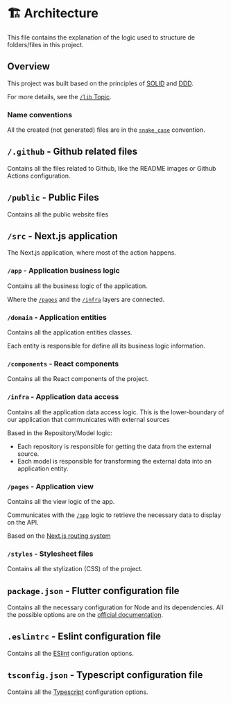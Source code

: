 # :building_construction: Architecture

This file contains the explanation of the logic used to structure de folders/files in this project.

## Overview

This project was built based on the principles of [SOLID](https://en.wikipedia.org/wiki/SOLID) and [DDD](https://en.wikipedia.org/wiki/Domain-driven_design).

For more details, see the [`/lib` Topic](#lib---flutter-application).

### Name conventions

All the created (not generated) files are in the [`snake_case`](https://en.wikipedia.org/wiki/Snake_case) convention.

## `/.github` - Github related files

Contains all the files related to Github, like the README images or Github Actions configuration.

## `/public` - Public Files

Contains all the public website files

## `/src` - Next.js application

The Next.js application, where most of the action happens.

### `/app` - Application business logic

Contains all the business logic of the application.

Where the [`/pages`](#pages---application-view) and the [`/infra`](#infra---application-data-access) layers are connected.

### `/domain` - Application entities

Contains all the application entities classes.

Each entity is responsible for define all its business logic information.

### `/components` - React components

Contains all the React components of the project.

### `/infra` - Application data access

Contains all the application data access logic. This is the lower-boundary of our application that communicates with external sources

Based in the Repository/Model logic:

- Each repository is responsible for getting the data from the external source.
- Each model is responsible for transforming the external data into an application entity.

### `/pages` - Application view

Contains all the view logic of the app.

Communicates with the [`/app`](#app---application-business-logic) logic to retrieve the necessary data to display on the API.

Based on the [Next.js routing system](https://nextjs.org/docs/routing/introduction)

### `/styles` - Stylesheet files

Contains all the stylization (CSS) of the project.

## `package.json` - Flutter configuration file

Contains all the necessary configuration for Node and its dependencies. All the possible options are on the [official documentation](https://nodejs.dev/learn/the-package-json-guide).

## `.eslintrc` - Eslint configuration file

Contains all the [ESlint](https://github.com/eslint/eslint) configuration options.

## `tsconfig.json` - Typescript configuration file

Contains all the [Typescript](https://www.typescriptlang.org/) configuration options.
